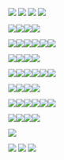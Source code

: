 ![](https://i.postimg.cc/rm86Rbmy/1.png) ![](https://64.media.tumblr.com/424893cc3dd91c1bc812c984c85b851e/tumblr_pr5fp5heOS1wi417bo2_540.gifv) ![](https://i.postimg.cc/rm86Rbmy/1.png)
![](https://64.media.tumblr.com/444e336c58f295647dc07fa173d0d60e/dbbc3fbb1f08fd8a-34/s500x750/f3a4cbbe4a866a523e7e926b27faa59c67a239ce.gifv)

![](https://64.media.tumblr.com/43af1eeacdfb8284912429faca7fc020/6acc3c4f45e1d104-9e/s250x400/c8ecc244a64b61a614038111158e0a291d4df25f.gifv)![](https://64.media.tumblr.com/2933d76591c6212feb227e6b407c7ade/fa3eab028cb98d4c-54/s250x400/3da0f01ac1f25b9922a009f3370e54130d4f2a5a.gifv)![](https://64.media.tumblr.com/f5d8719cdf10ccd4d78cffb486078061/6f1804d74e3a3f2b-3c/s250x400/447ae7557b52bcacba70e472886bd9c9f19be6d8.gifv)![](https://64.media.tumblr.com/07ac235444b331d5893519b87d55b93d/6f1804d74e3a3f2b-1f/s250x400/c6912ae292dbaddd0e92bd36b9b308cbc3a58656.gifv)

![](https://files.catbox.moe/gg6etm.png)![](https://64.media.tumblr.com/bfafc80b28ff5e16d3480debe28b426f/13ddacd4e434bd1e-0f/s100x200/07963ab1c9916be0aa23d35410561cd71f7b1084.gifv)![](https://64.media.tumblr.com/3a0e65529ca7702a8e31d3c381337f86/1561ec1194c10e85-3c/s100x200/0a7f75b8a49957bd81d604ead42116150c7b0d84.pnj)![](https://64.media.tumblr.com/ba026c8ed62dd04cd98509783425b8fb/8ecbdada1c406852-6e/s100x200/50821ac3181af0eeef8272a6f980825bd80dbd92.gifv)![](https://y2k.neocities.org/stamps/tumblr_pgi830li6C1xzybrpo3_100.png)![](https://64.media.tumblr.com/6ee4ff4df62cdfb062a0f783daf74d5f/ef972b43222c9638-4e/s250x400/b9436ef8b110ed3c66b19706038c683943782fe0.gifv)

![](https://64.media.tumblr.com/96f42dea1461436d66d638cb4576a33d/228fd705964f65be-92/s250x400/0c74442a00e01411e2f157eb7140893cdb09221e.gifv)![](https://64.media.tumblr.com/a4c3da90eea114683a222fde78c4f2c7/6f1804d74e3a3f2b-71/s250x400/03e3a01a62c8396ce7565546512958bea4c27009.gifv)![](https://64.media.tumblr.com/fa92211918f522444938cdfe0b214e72/228fd705964f65be-07/s250x400/cdcd6b50dbd25fb52ea60b0883e1e1bc7eb8ab62.gifv)![](https://64.media.tumblr.com/d4dff9c821902827a18b02e17e34afce/5b861eff463154f7-f6/s250x400/18c7955be3d60e940cedd5ff4685619ef3386939.gifv)

![](https://64.media.tumblr.com/7cf2310cfda97c70d2beff9b6af6bcc4/7d2e6e718dc66141-cb/s100x200/0c7b4bda177d87e65ee16fe8e9ee1ce30e46b37f.gifv)![](https://64.media.tumblr.com/773e5454457f6b7b2d4d4b63765aa0c2/89a4e72e80cb9b59-06/s250x400/a1867d49a712b49d3feb6abf0f4b4e8ac0913809.pnj)![](https://64.media.tumblr.com/8c9e55d792735227f314b994f684a2b9/4199ff82f467cda7-ef/s100x200/e2bc9ea9ed06b19469a79d3a4c2ce86045f62c01.gifv)![](https://i.postimg.cc/7hK1dprN/34.png)![](https://64.media.tumblr.com/b8d1337377b6e7c80034eab162d13945/1483b7f1bb7da6c3-cc/s100x200/bde8f4452d1db2dbaddb11b27e0c3d3bb7999f18.gifv)![](https://64.media.tumblr.com/4589872fa3511badd84588bd8eff4fa7/1483b7f1bb7da6c3-07/s100x200/52a749dba7d94163d5b42b60f13ce97aeb02c6b7.gifv)

![](https://64.media.tumblr.com/bb2cfac6daf0406a0b9e5bd14313021b/b224d9c0bd83b775-af/s250x400/ed39ae83e94d712e758d2818fbb84cc2adf54022.gifv)![](https://64.media.tumblr.com/8e90f23d6e631dd1984f065c6f5136b4/6187f250f66c92bd-2e/s250x400/735fcabed9805dd9f681af24d222a06264a93443.gifv)![](https://64.media.tumblr.com/cae2913ff36ad11c6411d60bfc9f70bf/12f75eff4d2654a7-b7/s250x400/fdd49ae25dab5de43c7342b67ec8755beca1c605.gifv)![](https://64.media.tumblr.com/a4a97624292f7f263db1596612e6ac6c/e3f15543de308d61-d3/s250x400/0f225a260074197e80c8429118859b997091a124.gifv)

![](https://camo.githubusercontent.com/64e7c9cf1c98ce95f8ba8c7be23bb71f55a8ca6668b328e1487407fccb8aee48/68747470733a2f2f692e696d6775722e636f6d2f3071356b6e456e2e706e67)![](https://64.media.tumblr.com/f29fc15427d9c15ff9d7e7da4f1e1368/c5a8e84e1f53c9db-e3/s100x200/edef63d052e7accc94cf07885ec1802fa689de93.pnj)![](https://64.media.tumblr.com/1731cda1026a2f788f884606431a0125/13b0b666c1ac124f-15/s100x200/d3e949f2302f4042d18336b44bcae453d14abe87.pnj)![](https://64.media.tumblr.com/6d3d19cc4631593caeb65b7cf083b585/13b0b666c1ac124f-a2/s100x200/eafd00e96032a87d32211307cddd4705b2cda300.pnj)![](https://i.postimg.cc/xjMQgrHT/3.png)![](https://64.media.tumblr.com/4360f4cff903d248bc2471c810579f8a/8c8b7458a8ac4cbf-cb/s100x200/413693abea11ff1a4f3537032dc9d95f2e9770fa.pnj)

![](https://64.media.tumblr.com/7eb704dbba83c7709e67447c6c536482/33326781858a09d4-df/s250x400/ca97f745dac70828c4395b81b6c0ba8347046d48.gifv)![](https://64.media.tumblr.com/724104d9232ca1c83ad16820dc551450/cbc43a67a4032fbb-9e/s250x400/e590b857e24a7d7d8ae6336dadd3ea58db073b53.gifv)![](https://64.media.tumblr.com/97306af17eee09b3a73604c1c08bef51/tumblr_pjssrs2v7x1tganp7o3_r1_250.gifv)![](https://64.media.tumblr.com/9679ea44699b6a7e326f99a5d06147ac/tumblr_pjssrs2v7x1tganp7o1_250.gifv)


![](https://64.media.tumblr.com/73d742c5b68a256f48d9b31b853751ab/ea7d38e7e54d417a-37/s640x960/1b11e6e6c806972c9ac3321b49f0773a774210cc.gifv)

![](https://i.postimg.cc/cLYS8fsH/2.png) ![](https://64.media.tumblr.com/00f6cb230582de3570fa3a71de10dd64/tumblr_pr5fp5heOS1wi417bo1_540.gifv) ![](https://i.postimg.cc/cLYS8fsH/2.png)

